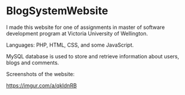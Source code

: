 # BlogSystemWebsite

I made this website for one of assignments in master of software development program at Victoria University of Wellington.

Languages: PHP, HTML, CSS, and some JavaScript.

MySQL database is used to store and retrieve information about users, blogs and comments.

Screenshots of the website:

https://imgur.com/a/qkIdnRB

